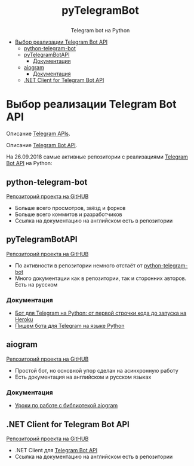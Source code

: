 # <p align="center">pyTelegramBot
<p align="center">Telegram bot на Python

* [Выбор реализации Telegram Bot API](#Выбор-реализации-telegram-bot-api)
    * [python-telegram-bot](#python-telegram-bot)
    * [pyTelegramBotAPI](#pytelegrambotapi)
        * [Документация](#Документация)
    * [aiogram](#aiogram)
        * [Документация](#Документация-1)
    * [.NET Client for Telegram Bot API](#net-client-for-telegram-bot-api)

# Выбор реализации Telegram Bot API

Описание [Telegram APIs](https://core.telegram.org/api).

Описание [Telegram Bot API](https://core.telegram.org/bots/api).

На 26.09.2018 самые активные репозитории с реализациями [Telegram Bot API](https://core.telegram.org/bots/api) на Python:

## python-telegram-bot
[Репозиторий проекта на GitHUB](https://github.com/python-telegram-bot/python-telegram-bot)

* Больше всего просмотров, звёзд и форков
* Больше всего коммитов и разработчиков
* Ссылка на документацию на английском есть в репозитории

## pyTelegramBotAPI
[Репозиторий проекта на GitHUB](https://github.com/eternnoir/pyTelegramBotAPI)

* По активности в репозитории немного отстаёт от [python-telegram-bot](#python-telegram-bot)
* Много документации как в репозитории, так и сторонних авторов. Есть на русском

### Документация
* [Бот для Telegram на Python: от первой строчки кода до запуска на Heroku](https://tproger.ru/translations/telegram-bot-create-and-deploy/)
* [Пишем бота для Telegram на языке Python](https://groosha.gitbooks.io/telegram-bot-lessons/content/)

## aiogram
[Репозиторий проекта на GitHUB](https://github.com/aiogram/aiogram)

* Простой бот, но основной упор сделан на асинхронную работу
* Есть документация на английском и русском языках

### Документация
* [Уроки по работе с библиотекой aiogram](https://github.com/surik00/aiogram-lessons)

## .NET Client for Telegram Bot API
[Репозиторий проекта на GitHUB](https://github.com/TelegramBots/Telegram.Bot)

* .NET Client для [Telegram Bot API](https://core.telegram.org/bots/api)
* Ссылка на документацию на английском есть в репозитории